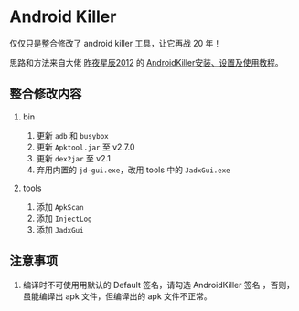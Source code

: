 # Android Killer

仅仅只是整合修改了 android killer 工具，让它再战 20 年！

思路和方法来自大佬 [昨夜星辰2012](https://www.52pojie.cn/home.php?mod=space&uid=571540&do=profile&from=space) 的 [AndroidKiller安装、设置及使用教程](https://www.52pojie.cn/thread-726176-1-1.html)。

## 整合修改内容

1. bin

    1. 更新 `adb` 和 `busybox`
    2. 更新 `Apktool.jar` 至 v2.7.0
    3. 更新 `dex2jar` 至 v2.1
    4. 弃用内置的 `jd-gui.exe`，改用 tools 中的 `JadxGui.exe`

2. tools

    1. 添加 `ApkScan`
    2. 添加 `InjectLog`
    3. 添加 `JadxGui`

## 注意事项

1. 编译时不可使用用默认的 Default 签名，请勾选 AndroidKiller 签名 ，否则，虽能编译出 apk 文件，但编译出的 apk 文件不正常。
